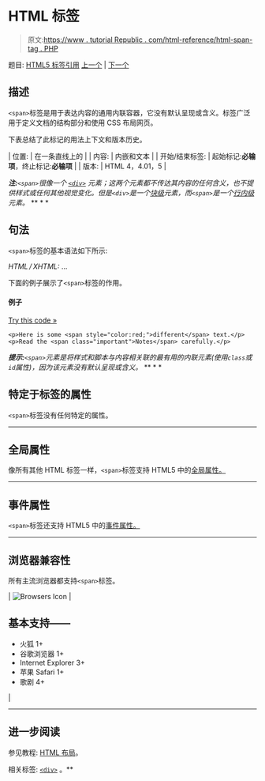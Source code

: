 # HTML 标签

> 原文:[https://www . tutorial Republic . com/html-reference/html-span-tag . PHP](https://www.tutorialrepublic.com/html-reference/html-span-tag.php)

题目: [HTML5 标签引用](html5-tags.php) [上一个](html5-source-tag.php) | [下一个](html-strike-tag.php)

## 描述

`<span>`标签是用于表达内容的通用内联容器，它没有默认呈现或含义。标签广泛用于定义文档的结构部分和使用 CSS 布局网页。

下表总结了此标记的用法上下文和版本历史。

| 位置: | 在一条直线上的 |
| 内容: | 内嵌和文本 |
| 开始/结束标签: | 起始标记:**必输项**，终止标记:**必输项** |
| 版本: | HTML 4，4.01，5 |

 ***注:**`<span>`很像一个 [`<div>`](html-div-tag.php) 元素；这两个元素都不传达其内容的任何含义，也不提供样式或任何其他视觉变化。但是`<div>`是一个[块级](../css-tutorial/css-visual-formatting.php#block-level)元素，而`<span>`是一个[行内级](../css-tutorial/css-visual-formatting.php#inline-level)元素。*  ** * *

## 句法

`<span>`标签的基本语法如下所示:

*HTML / XHTML:* <span> ... </span>

下面的例子展示了`<span>`标签的作用。

#### 例子

[Try this code »](../codelab.php?topic=html&file=span-tag "Try this code using online Editor")

```
<p>Here is some <span style="color:red;">different</span> text.</p>
<p>Read the <span class="important">Notes</span> carefully.</p>
```

 ***提示:**`<span>`元素是将样式和脚本与内容相关联的最有用的内联元素(使用`class`或`id`属性)，因为该元素没有默认呈现或含义。*  ** * *

## 特定于标签的属性

`<span>`标签没有任何特定的属性。

* * *

## 全局属性

像所有其他 HTML 标签一样，`<span>`标签支持 HTML5 中的[全局属性。](html5-global-attributes.php)

* * *

## 事件属性

`<span>`标签还支持 HTML5 中的[事件属性。](html5-event-attributes.php)

* * *

## 浏览器兼容性

所有主流浏览器都支持`<span>`标签。

| ![Browsers Icon](../Images/e9331123c77668c1832e541c2fca1002.png) | 

## 基本支持——

*   火狐 1+
*   谷歌浏览器 1+
*   Internet Explorer 3+
*   苹果 Safari 1+
*   歌剧 4+

 |

* * *

## 进一步阅读

参见教程: [HTML 布局](../html-tutorial/html-layout.php)。

相关标签: [`<div>`](html-div-tag.php) 。**